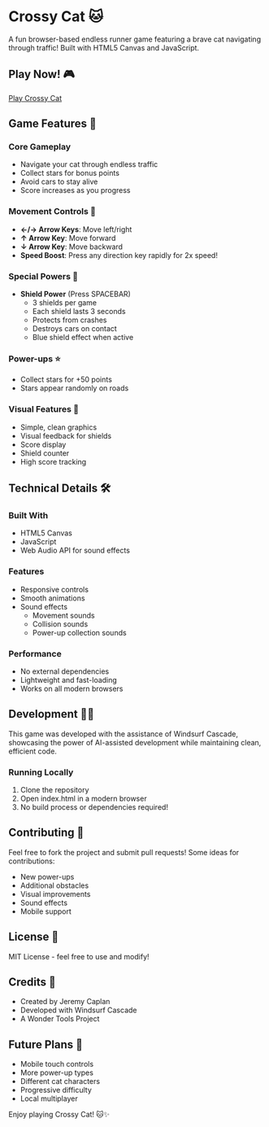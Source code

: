 # Crossy Cat 🐱

A fun browser-based endless runner game featuring a brave cat navigating through traffic! Built with HTML5 Canvas and JavaScript.

## Play Now! 🎮

[Play Crossy Cat](https://jeremycaplan.github.io/crossy-cat)

## Game Features 🌟

### Core Gameplay
- Navigate your cat through endless traffic
- Collect stars for bonus points
- Avoid cars to stay alive
- Score increases as you progress

### Movement Controls 🎯
- **←/→ Arrow Keys**: Move left/right
- **↑ Arrow Key**: Move forward
- **↓ Arrow Key**: Move backward
- **Speed Boost**: Press any direction key rapidly for 2x speed!

### Special Powers 💫
- **Shield Power** (Press SPACEBAR)
  - 3 shields per game
  - Each shield lasts 3 seconds
  - Protects from crashes
  - Destroys cars on contact
  - Blue shield effect when active

### Power-ups ⭐
- Collect stars for +50 points
- Stars appear randomly on roads

### Visual Features 🎨
- Simple, clean graphics
- Visual feedback for shields
- Score display
- Shield counter
- High score tracking

## Technical Details 🛠️

### Built With
- HTML5 Canvas
- JavaScript
- Web Audio API for sound effects

### Features
- Responsive controls
- Smooth animations
- Sound effects
  - Movement sounds
  - Collision sounds
  - Power-up collection sounds

### Performance
- No external dependencies
- Lightweight and fast-loading
- Works on all modern browsers

## Development 👨‍💻

This game was developed with the assistance of Windsurf Cascade, showcasing the power of AI-assisted development while maintaining clean, efficient code.

### Running Locally
1. Clone the repository
2. Open index.html in a modern browser
3. No build process or dependencies required!

## Contributing 🤝

Feel free to fork the project and submit pull requests! Some ideas for contributions:
- New power-ups
- Additional obstacles
- Visual improvements
- Sound effects
- Mobile support

## License 📄

MIT License - feel free to use and modify!

## Credits 🙏

- Created by Jeremy Caplan
- Developed with Windsurf Cascade
- A Wonder Tools Project

## Future Plans 🚀

- Mobile touch controls
- More power-up types
- Different cat characters
- Progressive difficulty
- Local multiplayer

Enjoy playing Crossy Cat! 🐱✨
